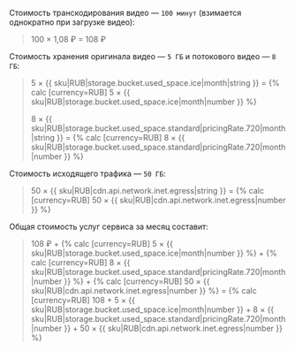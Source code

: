 Стоимость транскодирования видео — `100 минут` (взимается однократно при загрузке видео):

> 100 × 1,08 ₽ = 108 ₽

Стоимость хранения оригинала видео — `5 ГБ` и потокового видео — `8 ГБ`:

> 5 × {{ sku|RUB|storage.bucket.used_space.ice|month|string }} = {% calc [currency=RUB] 5  × {{ sku|RUB|storage.bucket.used_space.ice|month|number }} %}
>
> 8 × {{ sku|RUB|storage.bucket.used_space.standard|pricingRate.720|month|string }} = {% calc [currency=RUB] 8  × {{ sku|RUB|storage.bucket.used_space.standard|pricingRate.720|month|number }} %}

Стоимость исходящего трафика — `50 ГБ`:

> 50 × {{ sku|RUB|cdn.api.network.inet.egress|string }} = {% calc [currency=RUB] 50  × {{ sku|RUB|cdn.api.network.inet.egress|number }} %}

Общая стоимость услуг сервиса за месяц составит:

> 108 ₽ + {% calc [currency=RUB] 5 × {{ sku|RUB|storage.bucket.used_space.ice|month|number }} %} + {% calc [currency=RUB] 8 × {{ sku|RUB|storage.bucket.used_space.standard|pricingRate.720|month|number }} %} + {% calc [currency=RUB] 50 × {{ sku|RUB|cdn.api.network.inet.egress|number }} %} = {% calc [currency=RUB] 108 + 5 × {{ sku|RUB|storage.bucket.used_space.ice|month|number }} + 8 × {{ sku|RUB|storage.bucket.used_space.standard|pricingRate.720|month|number }} + 50 × {{ sku|RUB|cdn.api.network.inet.egress|number }} %}